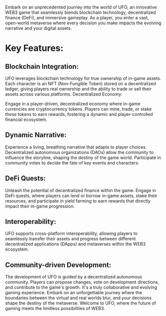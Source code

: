 Embark on an unprecedented journey into the world of UFO, an innovative WEB3 game that seamlessly blends blockchain technology, decentralized finance (DeFi), and immersive gameplay. As a player, you enter a vast, open-world metaverse where every decision you make impacts the evolving narrative and your digital assets. 
 
# Key Features: 
 
## Blockchain Integration: 
 
UFO leverages blockchain technology for true ownership of in-game assets. Each character is an NFT (Non-Fungible Token) stored on a decentralized ledger, giving players real ownership and the ability to trade or sell their assets across various platforms. 
Decentralized Economy: 
 
Engage in a player-driven, decentralized economy where in-game currencies are cryptocurrency tokens. Players can mine, trade, or stake these tokens to earn rewards, fostering a dynamic and player-controlled financial ecosystem. 
## Dynamic Narrative: 
 
Experience a living, breathing narrative that adapts to player choices. Decentralized autonomous organizations (DAOs) allow the community to influence the storyline, shaping the destiny of the game world. Participate in community votes to decide the fate of key events and characters. 
## DeFi Quests: 
 
Unleash the potential of decentralized finance within the game. Engage in DeFi quests, where players can lend or borrow in-game assets, stake their resources, and participate in yield farming to earn rewards that directly impact their in-game progression. 
## Interoperability: 
 
UFO supports cross-platform interoperability, allowing players to seamlessly transfer their assets and progress between different decentralized applications (DApps) and metaverses within the WEB3 ecosystem. 
## Community-driven Development: 
 
The development of UFO is guided by a decentralized autonomous community. Players can propose changes, vote on development directions, and contribute to the game's growth. It's a truly collaborative and evolving gaming experience. 
Embark on an unforgettable journey where the boundaries between the virtual and real worlds blur, and your decisions shape the destiny of the metaverse. Welcome to UFO, where the future of gaming meets the limitless possibilities of WEB3.
